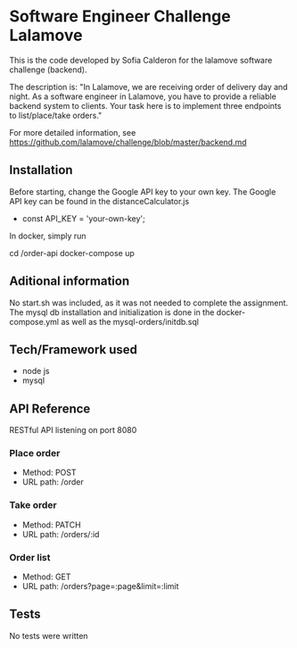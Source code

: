 # Software Engineer Challenge Lalamove

This is the code developed by Sofia Calderon for the lalamove software challenge (backend).

The description is: "In Lalamove, we are receiving order of delivery day and night. As a software engineer in Lalamove, you have to provide a reliable backend system to clients. Your task here is to implement three endpoints to list/place/take orders."

For more detailed information, see https://github.com/lalamove/challenge/blob/master/backend.md

## Installation

Before starting, change the Google API key to your own key. The Google API key can be found in the distanceCalculator.js
- const API_KEY = 'your-own-key';

In docker, simply run

cd <your-path>/order-api
docker-compose up

## Aditional information

No start.sh was included, as it was not needed to complete the assignment. The mysql db installation and initialization is done in the docker-compose.yml as well as the mysql-orders/initdb.sql

## Tech/Framework used

- node js
- mysql

## API Reference

RESTful API listening on port 8080

### Place order
- Method: POST
- URL path: /order

### Take order
- Method: PATCH
- URL path: /orders/:id

### Order list
- Method: GET
- URL path: /orders?page=:page&limit=:limit

## Tests

No tests were written
